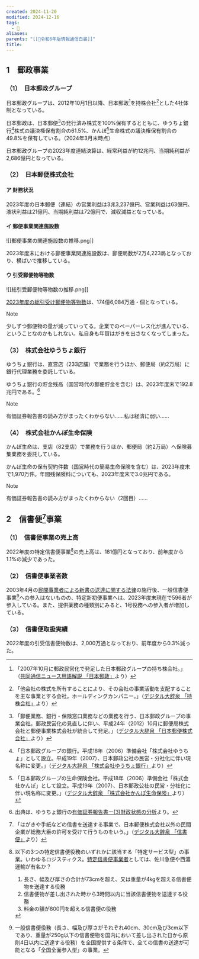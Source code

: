 ```yaml
---
created: 2024-11-20
modified: 2024-12-16
tags:
  - 📑
aliases: 
parents: "[[📑令和6年版情報通信白書]]"
title: 
---
```

## 1　郵政事業
### （1）　日本郵政グループ
日本郵政グループは、2012年10月1日以降、日本郵政[^nihon-yusei]を持株会社[^mochikabu]とした4社体制となっている。

[^nihon-yusei]: 「2007年10月に郵政民営化で発足した日本郵政グループの持ち株会社。」（[共同通信ニュース用語解説 「日本郵政」](https://kotobank.jp/word/%E6%97%A5%E6%9C%AC%E9%83%B5%E6%94%BF-1456817#w-3451697)より）
[^mochikabu]: 「他会社の株式を所有することにより、その会社の事業活動を支配することを主な事業とする会社。ホールディングカンパニー。」（[デジタル大辞泉 「持株会社」](https://kotobank.jp/word/%E6%8C%81%E6%A0%AA%E4%BC%9A%E7%A4%BE-142456#E3.83.87.E3.82.B8.E3.82.BF.E3.83.AB.E5.A4.A7.E8.BE.9E.E6.B3.89)より）

日本郵政は、日本郵便[^nihon-yubin]の発行済み株式を100%保有するとともに、ゆうちょ銀行[^yucho]株式の議決権保有割合の61.5%、かんぽ[^kampo]生命株式の議決権保有割合の49.8%を保有している。（2024年3月末時点）

[^nihon-yubin]: 「郵便業務、銀行・保険窓口業務などの業務を行う、日本郵政グループの事業会社。郵政民営化の見直しに伴い、平成24年（2012）10月に郵便局株式会社と郵便事業株式会社が統合して発足。」（[デジタル大辞泉 「日本郵便株式会社」](https://kotobank.jp/word/%E6%97%A5%E6%9C%AC%E9%83%B5%E4%BE%BF%E6%A0%AA%E5%BC%8F%E4%BC%9A%E7%A4%BE-679292#E3.83.87.E3.82.B8.E3.82.BF.E3.83.AB.E5.A4.A7.E8.BE.9E.E6.B3.89)より）
[^yucho]: 「日本郵政グループの銀行。平成18年（2006）準備会社「株式会社ゆうちょ」として設立。平成19年（2007）、日本郵政公社の民営・分社化に伴い現名称に変更。」（[デジタル大辞泉 「株式会社ゆうちょ銀行」](https://kotobank.jp/word/%E6%A0%AA%E5%BC%8F%E4%BC%9A%E7%A4%BE%E3%82%86%E3%81%86%E3%81%A1%E3%82%88%E9%8A%80%E8%A1%8C-465806#E3.83.87.E3.82.B8.E3.82.BF.E3.83.AB.E5.A4.A7.E8.BE.9E.E6.B3.89)より）
[^kampo]: 「日本郵政グループの生命保険会社。平成18年（2006）準備会社「株式会社かんぽ」として設立。平成19年（2007）、日本郵政公社の民営・分社化に伴い現名称に変更。」（[デジタル大辞泉 「株式会社かんぽ生命保険」](https://kotobank.jp/word/%E6%A0%AA%E5%BC%8F%E4%BC%9A%E7%A4%BE%E3%81%8B%E3%82%93%E3%81%BD%E7%94%9F%E5%91%BD%E4%BF%9D%E9%99%BA-465802#E3.83.87.E3.82.B8.E3.82.BF.E3.83.AB.E5.A4.A7.E8.BE.9E.E6.B3.89)より）

日本郵政グループの2023年度連結決算は、経常利益が約12兆円、当期純利益が2,686億円となっている。

### （2）　日本郵便株式会社
#### ア 財務状況
2023年度の日本郵便（連結）の営業利益は3兆3,237億円、営業利益は63億円、液状利益は21億円、当期純利益は72億円で、減収減益となっている。

#### イ 郵便事業関連施設数
![[郵便事業の関連施設数の推移.png]]

2023年度末における郵便事業関連施設数は、郵便局数が2万4,223局となっており、横ばいで推移している。

#### ウ 引受郵便物等物数
![[総引受郵便物等物数の推移.png]]

[2023年度の総引受け郵便物等物数](https://www.post.japanpost.jp/notification/pressrelease/2024/00_honsha/0508_01_01.pdf)は、174億6,084万通・個となっている。

>[!note]
>少しずつ郵便物の量が減っていってる。企業でのペーパーレス化が進んでいる、ということなのかもしれない。私自身も年賀はがきを出さなくなってしまった。

### （3）　株式会社ゆうちょ銀行
ゆうちょ銀行は、直営店（233店舗）で業務を行うほか、郵便局（約2万局）に銀行代理業務を委託している。

ゆうちょ銀行の貯金残高（国営時代の郵便貯金を含む）は、2023年度末で192.8兆円である。[^yucho-yuka]

>[!note]
>有価証券報告書の読み方がまったくわからない……私は経済に弱い……

[^yucho-yuka]: 出典は、ゆうちょ銀行の[有価証券報告書ー(3)財政状態の分析](https://www.jp-bank.japanpost.jp/ir/financial/ir_fnc_yukashoken.html)より。

### （4）　株式会社かんぽ生命保険
かんぽ生命は、支店（82支店）で業務を行うほか、郵便局（約2万局）へ保険募集業務を委託している。

かんぽ生命の保有契約件数（国営時代の簡易生命保険を含む）は、2023年度末で1,970万件。年間残保険料についても、2023年度末で3.0兆円である。

>[!note]
>有価証券報告書の読み方がまったくわからない（2回目）……

[^kampo-yuka]: 出典は、[かんぽ生命の有価証券報告書ー(参考６) 主要な財務数値等の新旧区分別実績](https://pdf.irpocket.com/C7181/gEye/xGha/htrS.pdf)より。

## 2　信書便[^shinshobin]事業

[^shinshobin]: 「はがきや手紙などの信書を送達する事業で、日本郵便株式会社以外の民間企業が総務大臣の許可を受けて行うものをいう。」（[デジタル大辞泉 「信書便」](https://kotobank.jp/word/%E4%BF%A1%E6%9B%B8%E4%BE%BF-537900#w-537900)より）

### （1）　信書便事業の売上高
2022年度の特定信書便事業[^tokutei-shinshobin]の売上高は、181億円となっており、前年度から1.1%の減少であった。

[^tokutei-shinshobin]: 以下の3つの特定信書便役務のいずれかに該当する「特定サービス型」の事業。いわゆるロジスティクス。[特定信書便事業者](https://www.soumu.go.jp/yusei/tokutei_g.html)としては、佐川急便や西濃運輸が有名か？
	1. 長さ、幅及び厚さの合計が73cmを超え、又は重量が4kgを超える信書便物を送達する役務
	2. 信書便物が差し出された時から3時間以内に当該信書便物を送達する役務
	3. 料金の額が800円を超える信書便の役務

### （2）　信書便事業者数
2003年4月の[民間事業者による新書の送達に関する法律](https://laws.e-gov.go.jp/law/414AC0000000099)の施行後、一般信書便事業[^ippan-shinshobin]への参入はないものの、特定新初便事業へは、2023年度末現在で596者が参入している。また、提供薬務の種類別にみると、1号役務への参入者が増加している。

[^ippan-shinshobin]: 一般信書便役務（長さ、幅及び厚さがそれぞれ40cm、30cm及び3cm以下であり、重量が250g以下の信書便物を国内において差し出された日から原則4日以内に送達する役務）を全国提供する条件で、全ての信書の送達が可能となる「全国全面参入型」の事業。

### （3）　信書便取扱実績
2022年度の引受信書便物数は、2,000万通となっており、前年度から0.3%減った。